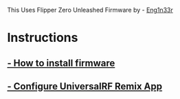 This Uses Flipper Zero Unleashed Firmware by - [Eng1n33r](https://github.com/Eng1n33r)

# Instructions
## [- How to install firmware](https://github.com/Eng1n33r/flipperzero-firmware/blob/dev/documentation/HowToInstall.md)
## [- Configure UniversalRF Remix App](https://github.com/Eng1n33r/flipperzero-firmware/blob/dev/documentation/UniRFRemix.md)
